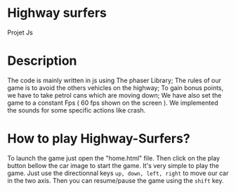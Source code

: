# Highway surfers
Projet Js

# Description

The code is mainly written in js using The phaser Library;
The rules of our game is to avoid the others vehicles on the highway;
To gain bonus points, we have to take petrol cans which are moving down;
We have also set the game to a constant Fps ( 60 fps shown on the screen ).
We implemented the sounds for some specific actions like crash.

# How to play Highway-Surfers? 
To launch the game just open the "home.html" file. Then click on the play button bellow the car image to start the game. 
It's very simple to play the game. Just use the directionnal keys `up, down, left, right` to move our car in the two axis. 
Then you can resume/pause the game using the `shift` key. 

